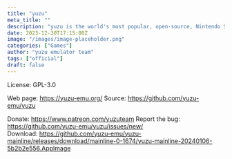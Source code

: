 ```yaml
---
title: "yuzu"
meta_title: ""
description: "yuzu is the world's most popular, open-source, Nintendo Switch emulator"
date: 2023-12-30T17:15:00Z
image: "/images/image-placeholder.png"
categories: ["Games"]
author: "yuzu emulator team"
tags: ["official"]
draft: false
---
```


License:  GPL-3.0

Web page: https://yuzu-emu.org/
Source: https://github.com/yuzu-emu/yuzu

Donate: https://www.patreon.com/yuzuteam
Report the bug: https://github.com/yuzu-emu/yuzu/issues/new/  
Download: https://github.com/yuzu-emu/yuzu-mainline/releases/download/mainline-0-1674/yuzu-mainline-20240106-5b2b2e556.AppImage
